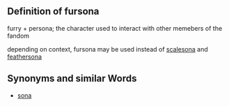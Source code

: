 ## Definition of fursona

furry + persona; the character used to interact with other memebers of the fandom

depending on context, fursona may be used instead of [scalesona](./scalesona) and [feathersona](./scalesona)

## Synonyms and similar Words

- [sona](./sona)
